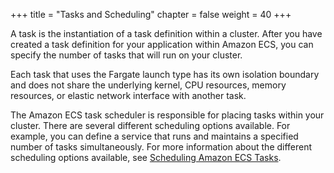 +++
title = "Tasks and Scheduling"
chapter = false
weight = 40
+++

A task is the instantiation of a task definition within a cluster. After you have created a task definition for your application within Amazon ECS, you can specify the number of tasks that will run on your cluster.

Each task that uses the Fargate launch type has its own isolation boundary and does not share the underlying kernel, CPU resources, memory resources, or elastic network interface with another task.

The Amazon ECS task scheduler is responsible for placing tasks within your cluster. There are several different scheduling options available. For example, you can define a service that runs and maintains a specified number of tasks simultaneously. For more information about the different scheduling options available, see [Scheduling Amazon ECS Tasks](https://docs.aws.amazon.com/AmazonECS/latest/developerguide/scheduling_tasks.html).